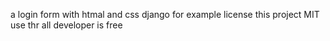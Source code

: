 a login form with  htmal and
 css django 
for example 
license this project MIT
use thr all developer is free
